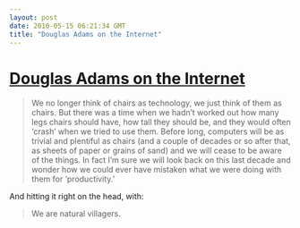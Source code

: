 ```yaml
---
layout: post
date: 2010-05-15 06:21:34 GMT
title: "Douglas Adams on the Internet"
---
```

# [Douglas Adams on the Internet](http://www.douglasadams.com/dna/19990901-00-a.html)

> We no longer think of chairs as technology, we just think of them as chairs. But there was a time when we hadn’t worked out how many legs chairs should have, how tall they should be, and they would often ‘crash’ when we tried to use them. Before long, computers will be as trivial and plentiful as chairs (and a couple of decades or so after that, as sheets of paper or grains of sand) and we will cease to be aware of the things. In fact I’m sure we will look back on this last decade and wonder how we could ever have mistaken what we were doing with them for ‘productivity.’

And hitting it right on the head, with:

> We are natural villagers.
